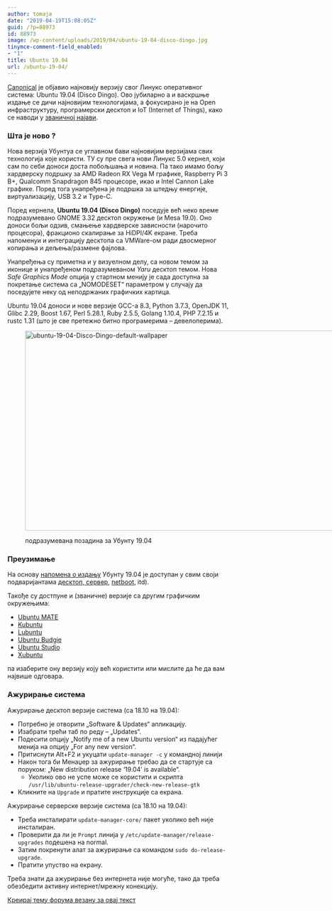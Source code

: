 ```yaml
---
author: tomaja
date: "2019-04-19T15:08:05Z"
guid: /?p=88973
id: 88973
image: /wp-content/uploads/2019/04/ubuntu-19-04-disco-dingo.jpg
tinymce-comment-field_enabled:
- "1"
title: Ubuntu 19.04
url: /ubuntu-19-04/
---
```

<a href="https://www.canonical.com/" target="_blank" rel="noopener">Canonical</a> je објавио најновију верзију свог Линукс оперативног система: Ubuntu 19.04 (Disco Dingo). Ово јубиларно а и васкршње издање се дичи најновијим технологијама, а фокусирано је на Open инфраструктуру, програмерски десктоп и IoT (Internet of Things), како се наводи у <a href="https://blog.ubuntu.com/2019/04/18/open-infrastructure-developer-desktop-and-iot-are-the-focus-for-ubuntu-19-04" target="_blank" rel="noopener">званичној најави</a>.

### Шта је ново ?

Нова верзија Убунтуа се углавном бави најновијим верзијама свих технологија које користи. ТУ су пре свега нови Линукс 5.0 кернел, који сам по себи доноси доста побољшања и новина. Па тако имамо бољу хардверску подршку за AMD Radeon RX Vega M графике, Raspberry Pi 3 B+, Qualcomm Snapdragon 845 процесоре, икао и Intel Cannon Lake графике. Поред тога унапређена је подршка за штедњу енергије, виртуализацију, USB 3.2 и Type-C.

Поред кернела, **Ubuntu 19.04 (Disco Dingo)** поседује већ неко време подразумевано GNOME 3.32 десктоп окружење (и Mesa 19.0). Оно доноси бољи одзив, смањење хардверске зависности (нарочито процесора), фракционо скалирање за HiDPI/4K екране. Треба напоменуи и интеграцију десктопа са VMWare-ом ради двосмерног копирања и дељења/размене фајлова.

Унапређења су приметна и у визуелном делу, са новом темом за иконице и унапређеном подразумеваном _Yaru_ десктоп темом. Нова _Safe Graphics Mode_ опција у стартном менију је сада доступна за покретање система са &#8222;NOMODESET&#8220; параметром у случају да поседујете неку од неподржаних графичких картица.

Ubuntu 19.04 доноси и нове верзије GCC-а 8.3, Python 3.7.3, OpenJDK 11, Glibc 2.29, Boost 1.67, Perl 5.28.1, Ruby 2.5.5, Golang 1.10.4, PHP 7.2.15 и rustc 1.31 (што је све претежно битно програмерима &#8211; девелоперима).<figure id="attachment_88976" aria-describedby="caption-attachment-88976" style="width: 790px" class="wp-caption alignnone">

<img class="size-full wp-image-88976" src="/wp-content/uploads/2019/04/ubuntu-19-04-Disco-Dingo-default-wallpaper.jpg" alt="ubuntu-19-04-Disco-Dingo-default-wallpaper" width="800" height="450" srcset="https://linuxo.org/wp-content/uploads/2019/04/ubuntu-19-04-Disco-Dingo-default-wallpaper.jpg 800w, https://linuxo.org/wp-content/uploads/2019/04/ubuntu-19-04-Disco-Dingo-default-wallpaper-300x169.jpg 300w, https://linuxo.org/wp-content/uploads/2019/04/ubuntu-19-04-Disco-Dingo-default-wallpaper-768x432.jpg 768w" sizes="(max-width: 800px) 100vw, 800px" /> <figcaption id="caption-attachment-88976" class="wp-caption-text">подразумевана позадина за Убунту 19.04</figcaption></figure> 

### Преузимање

На основу <a href="https://wiki.ubuntu.com/DiscoDingo/ReleaseNotes" target="_blank" rel="noopener">напомена о издању</a> Убунту 19.04 је доступан у свим своји подваријантама <a href="http://releases.ubuntu.com/19.04/" target="_blank" rel="noopener">десктоп, сервер</a>, <a href="http://cdimage.ubuntu.com/netboot/19.04/" target="_blank" rel="noopener">netboot</a>, itd).

Такође су достпуне и (званичне) верзије са другим графичким окружењима:

  * <a href="https://ubuntu-mate.org/download/" target="_blank" rel="noreferrer noopener nofollow" aria-label=" (opens in a new tab)">Ubuntu MATE</a>
  * <a href="https://kubuntu.org/getkubuntu/" target="_blank" rel="noreferrer noopener nofollow" aria-label=" (opens in a new tab)">Kubuntu</a>
  * <a href="https://lubuntu.me/cosmic-released/" target="_blank" rel="nofollow noopener">Lubuntu</a>
  * <a href="https://ubuntubudgie.org/downloads" target="_blank" rel="nofollow noopener">Ubuntu Budgie</a>
  * <a href="https://ubuntustudio.org/2019/04/ubuntu-studio-19-04-released/" target="_blank" rel="noreferrer noopener nofollow" aria-label=" (opens in a new tab)">Ubuntu Studio</a>
  * <a href="https://xubuntu.org/download/" target="_blank" rel="noreferrer noopener nofollow" aria-label="Xubuntu (opens in a new tab)">Xubuntu</a>

па изаберите ону верзију коју већ користити или мислите да ће да вам највише одговара.

### Ажурирање система

Ажурирање десктоп верзије система (са 18.10 на 19.04):

  * Потребно је отворити &#8222;Software & Updates&#8220; апликацију.
  * Изабрати трећи таб по реду &#8211; &#8222;Updates&#8220;.
  * Подесити опцију &#8222;Notify me of a new Ubuntu version&#8220; из падајућег менија на опцију &#8222;For any new version&#8220;.
  * Притиснути Alt+F2 и укуцати `update-manager -c` у командној линији
  * Након тога би Менаџер за ажурирање требао да се стартује са поруком: &#8222;New distribution release &#8216;19.04&#8217; is available&#8220;. 
      * Уколико ово не успе може се користити и скрипта `/usr/lib/ubuntu-release-upgrader/check-new-release-gtk`
  * Кликните на `Upgrade` и пратите инструкције са екрана.

Ажурирање серверске верзије система (са 18.10 на 19.04):

  * Треба инсталирати `update-manager-core/` пакет уколико већ није инсталиран.
  * Проверити да ли је `Prompt` линија у `/etc/update-manager/release-upgrades` подешена на normal.
  * Затим покренути алат за ажурирање са командом `sudo do-release-upgrade`.
  * Пратити упуство на екрану.

Треба знати да ажурирање без интернета није могуће, тако да треба обезбедити активну интернет/мрежну конекцију.

[Креирај тему форума везану за овај текст](https://linuxo.org/nova-tema-na-forumu/?se_pid=88973)